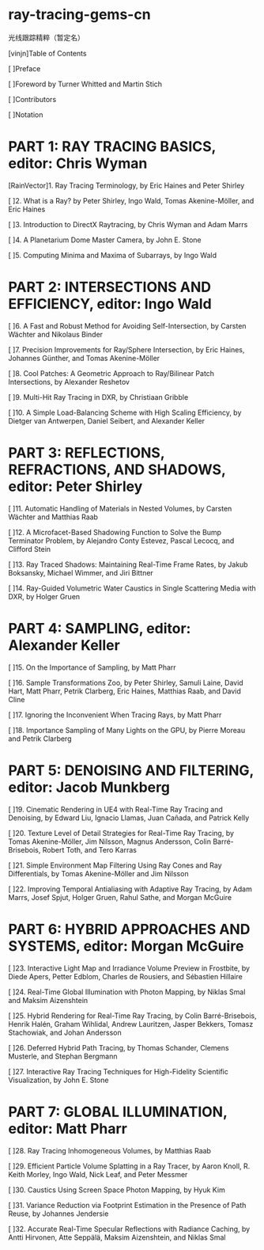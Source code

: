 # ray-tracing-gems-cn
光线跟踪精粹（暂定名）

[vinjn]Table of Contents

[ ]Preface

[ ]Foreword by Turner Whitted and Martin Stich

[ ]Contributors

[ ]Notation


PART 1: RAY TRACING BASICS, editor: Chris Wyman
=
[RainVector]1. Ray Tracing Terminology, by Eric Haines and Peter Shirley

[ ]2. What is a Ray? by Peter Shirley, Ingo Wald, Tomas Akenine-Möller, and Eric Haines

[ ]3. Introduction to DirectX Raytracing, by Chris Wyman and Adam Marrs

[ ]4. A Planetarium Dome Master Camera, by John E. Stone

[ ]5. Computing Minima and Maxima of Subarrays, by Ingo Wald


PART 2: INTERSECTIONS AND EFFICIENCY, editor: Ingo Wald
=
[ ]6. A Fast and Robust Method for Avoiding Self-Intersection, by Carsten Wächter and Nikolaus Binder

[ ]7. Precision Improvements for Ray/Sphere Intersection, by Eric Haines, Johannes Günther, and Tomas Akenine-Möller

[ ]8. Cool Patches: A Geometric Approach to Ray/Bilinear Patch Intersections, by Alexander Reshetov

[ ]9. Multi-Hit Ray Tracing in DXR, by Christiaan Gribble

[ ]10. A Simple Load-Balancing Scheme with High Scaling Efficiency, by Dietger van Antwerpen, Daniel Seibert, and Alexander Keller


PART 3: REFLECTIONS, REFRACTIONS, AND SHADOWS, editor: Peter Shirley
=
[ ]11. Automatic Handling of Materials in Nested Volumes, by Carsten Wächter and Matthias Raab

[ ]12. A Microfacet-Based Shadowing Function to Solve the Bump Terminator Problem, by Alejandro Conty Estevez, Pascal Lecocq, and Clifford Stein

[ ]13. Ray Traced Shadows: Maintaining Real-Time Frame Rates, by Jakub Boksansky, Michael Wimmer, and Jiri Bittner

[ ]14. Ray-Guided Volumetric Water Caustics in Single Scattering Media with DXR, by Holger Gruen


PART 4: SAMPLING, editor: Alexander Keller
=
[ ]15. On the Importance of Sampling, by Matt Pharr

[ ]16. Sample Transformations Zoo, by Peter Shirley, Samuli Laine, David Hart, Matt Pharr, Petrik Clarberg, Eric Haines, Matthias Raab, and David Cline

[ ]17. Ignoring the Inconvenient When Tracing Rays, by Matt Pharr

[ ]18. Importance Sampling of Many Lights on the GPU, by Pierre Moreau and Petrik Clarberg


PART 5: DENOISING AND FILTERING, editor: Jacob Munkberg
=
[ ]19. Cinematic Rendering in UE4 with Real-Time Ray Tracing and Denoising, by Edward Liu, Ignacio Llamas, Juan Cañada, and Patrick Kelly

[ ]20. Texture Level of Detail Strategies for Real-Time Ray Tracing, by Tomas Akenine-Möller, Jim Nilsson, Magnus Andersson, Colin Barré-Brisebois, Robert Toth, and Tero Karras

[ ]21. Simple Environment Map Filtering Using Ray Cones and Ray Differentials, by Tomas Akenine-Möller and Jim Nilsson

[ ]22. Improving Temporal Antialiasing with Adaptive Ray Tracing, by Adam Marrs, Josef Spjut, Holger Gruen, Rahul Sathe, and Morgan McGuire


PART 6: HYBRID APPROACHES AND SYSTEMS, editor: Morgan McGuire
=
[ ]23. Interactive Light Map and Irradiance Volume Preview in Frostbite, by Diede Apers, Petter Edblom, Charles de Rousiers, and Sébastien Hillaire

[ ]24. Real-Time Global Illumination with Photon Mapping, by Niklas Smal and Maksim Aizenshtein

[ ]25. Hybrid Rendering for Real-Time Ray Tracing, by Colin Barré-Brisebois, Henrik Halén, Graham Wihlidal, Andrew Lauritzen, Jasper Bekkers, Tomasz Stachowiak, and Johan Andersson

[ ]26. Deferred Hybrid Path Tracing, by Thomas Schander, Clemens Musterle, and Stephan Bergmann

[ ]27. Interactive Ray Tracing Techniques for High-Fidelity Scientific Visualization, by John E. Stone


PART 7: GLOBAL ILLUMINATION, editor: Matt Pharr
=
[ ]28. Ray Tracing Inhomogeneous Volumes, by Matthias Raab

[ ]29. Efficient Particle Volume Splatting in a Ray Tracer, by Aaron Knoll, R. Keith Morley, Ingo Wald, Nick Leaf, and Peter Messmer

[ ]30. Caustics Using Screen Space Photon Mapping, by Hyuk Kim

[ ]31. Variance Reduction via Footprint Estimation in the Presence of Path Reuse, by Johannes Jendersie

[ ]32. Accurate Real-Time Specular Reflections with Radiance Caching, by Antti Hirvonen, Atte Seppälä, Maksim Aizenshtein, and Niklas Smal

